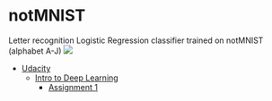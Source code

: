 # notMNIST
Letter recognition Logistic Regression classifier trained on notMNIST (alphabet A-J)
<img src="https://lh4.googleusercontent.com/proxy/b94FV3AHSfDPdqNvd0PXCXnQLzSZquHEoQqziiMTHOvbuVP3xIjVH92yYzpOCCqqnUOS0PjjFDjMawC905m19Rs=w1200-h630-p-k-no-nu">
- <a href="https://www.udacity.com/">Udacity</a>
  - <a href="https://classroom.udacity.com/courses/ud730"> Intro to Deep Learning</a>
    - <a href="https://github.com/tensorflow/tensorflow/blob/master/tensorflow/examples/udacity/1_notmnist.ipynb">Assignment 1</a>
